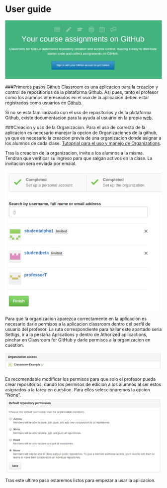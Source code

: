 # User guide

![first](first.png)

###Primeros pasos
Github Classroom es una aplicacion para la creacion y control de repositiorios de la plataforma Github. Asi pues, tanto el profesor como los alumnos intereseados en el uso de la aplicacion deben estar registrados como usuarios en [Github](https://github.com/).

Si no se esta familiarizado con el uso de repositorios y de la plataforma Github, existe documentacion para la ayuda al usuario en la propia [web](https://help.github.com/).

###Creacion y uso de la Organizacion.
Para el uso de correcto de la aplicacion es necesario manejar la opcion de Organizaciones de la github, ya que es necesario la creacion previa de una organizacion donde asignar a los alumnos de cada clase. [Tutoprial para el uso y manejo de Organizations](https://github.com/blog/674-introducing-organizations).

Tras la creacion de la organizacion, invite a los alumnos a la misma. Tendran que verificar su ingreso para que salgan activos en la clase. La invitacion sera enviada por emaial.

![invite](invite.png)


Para que la organizacion aparezca correctamente en la aplicacion es necesario darle permisos a la aplicacion classroom dentro del perfil de usuario del profesor. La ruta correspondiente para hallar este apartado seria Settigs, ir a la pestaña Aplications y dentro de Athorized aplicactions, pinchar en Classroom for GitHub y darle permisos a la organizacion en cuestion.

![](access.png)

Es recomendable modificar los permisos para que solo el profesor pueda crear repositorios, dando los permisos de edicion a los alumnos al ser estos asignados a la tarea en cuestion. Para ellos seleccionaremos la opcion "None".
![](permissions.png)


Tras este ultimo paso estaremos listos para empezar a usar la aplicacion.